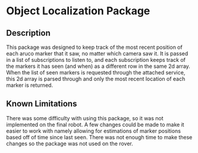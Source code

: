 # Object Localization Package

## Description
This package was designed to keep track of the most recent position of each aruco marker that it saw, no matter which camera saw it. It is passed in a list of subscriptions to listen to, and each subscription keeps track of the markers it has seen (and when) as a different row in the same 2d array. When the list of seen markers is requested through the attached service, this 2d array is parsed through and only the most recent location of each marker is returned.

## Known Limitations
There was some difficulty with using this package, so it was not implemented on the final robot. A few changes could be made to make it easier to work with namely allowing for estimations of marker positions based off of time since last seen. There was not enough time to make these changes so the package was not used on the rover.